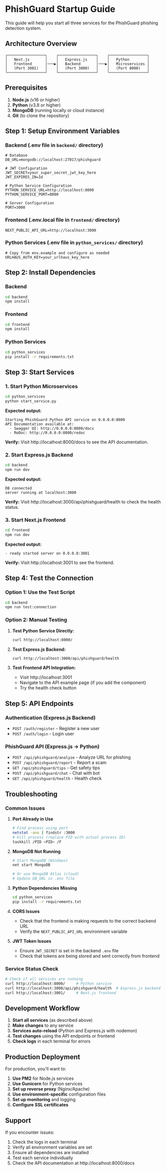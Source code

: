 # PhishGuard Startup Guide

This guide will help you start all three services for the PhishGuard phishing detection system.

## Architecture Overview

```
┌─────────────────┐    ┌─────────────────┐    ┌─────────────────┐
│   Next.js       │    │   Express.js    │    │   Python        │
│   Frontend      │───▶│   Backend       │───▶│   Microservices │
│   (Port 3001)   │    │   (Port 3000)   │    │   (Port 8000)   │
└─────────────────┘    └─────────────────┘    └─────────────────┘
```

## Prerequisites

1. **Node.js** (v16 or higher)
2. **Python** (v3.8 or higher)
3. **MongoDB** (running locally or cloud instance)
4. **Git** (to clone the repository)

## Step 1: Setup Environment Variables

### Backend (.env file in `backend/` directory)
```env
# Database
DB_URL=mongodb://localhost:27017/phishguard

# JWT Configuration
JWT_SECRET=your_super_secret_jwt_key_here
JWT_EXPIRES_IN=1d

# Python Service Configuration
PYTHON_SERVICE_URL=http://localhost:8000
PYTHON_SERVICE_PORT=8000

# Server Configuration
PORT=3000
```

### Frontend (.env.local file in `frontend/` directory)
```env
NEXT_PUBLIC_API_URL=http://localhost:3000
```

### Python Services (.env file in `python_services/` directory)
```env
# Copy from env.example and configure as needed
URLHAUS_AUTH_KEY=your_urlhaus_key_here
```

## Step 2: Install Dependencies

### Backend
```bash
cd backend
npm install
```

### Frontend
```bash
cd frontend
npm install
```

### Python Services
```bash
cd python_services
pip install -r requirements.txt
```

## Step 3: Start Services

### 1. Start Python Microservices
```bash
cd python_services
python start_service.py
```

**Expected output:**
```
Starting PhishGuard Python API service on 0.0.0.0:8000
API Documentation available at:
  - Swagger UI: http://0.0.0.0:8000/docs
  - ReDoc: http://0.0.0.0:8000/redoc
```

**Verify:** Visit http://localhost:8000/docs to see the API documentation.

### 2. Start Express.js Backend
```bash
cd backend
npm run dev
```

**Expected output:**
```
DB connected
server running at localhost:3000
```

**Verify:** Visit http://localhost:3000/api/phishguard/health to check the health status.

### 3. Start Next.js Frontend
```bash
cd frontend
npm run dev
```

**Expected output:**
```
- ready started server on 0.0.0.0:3001
```

**Verify:** Visit http://localhost:3001 to see the frontend.

## Step 4: Test the Connection

### Option 1: Use the Test Script
```bash
cd backend
npm run test:connection
```

### Option 2: Manual Testing

1. **Test Python Service Directly:**
   ```bash
   curl http://localhost:8000/
   ```

2. **Test Express.js Backend:**
   ```bash
   curl http://localhost:3000/api/phishguard/health
   ```

3. **Test Frontend API Integration:**
   - Visit http://localhost:3001
   - Navigate to the API example page (if you add the component)
   - Try the health check button

## Step 5: API Endpoints

### Authentication (Express.js Backend)
- `POST /auth/register` - Register a new user
- `POST /auth/login` - Login user

### PhishGuard API (Express.js → Python)
- `POST /api/phishguard/analyze` - Analyze URL for phishing
- `POST /api/phishguard/report` - Report a scam
- `GET /api/phishguard/tips` - Get safety tips
- `POST /api/phishguard/chat` - Chat with bot
- `GET /api/phishguard/health` - Health check

## Troubleshooting

### Common Issues

1. **Port Already in Use**
   ```bash
   # Find process using port
   netstat -ano | findstr :3000
   # Kill process (replace PID with actual process ID)
   taskkill /PID <PID> /F
   ```

2. **MongoDB Not Running**
   ```bash
   # Start MongoDB (Windows)
   net start MongoDB
   
   # Or use MongoDB Atlas (cloud)
   # Update DB_URL in .env file
   ```

3. **Python Dependencies Missing**
   ```bash
   cd python_services
   pip install -r requirements.txt
   ```

4. **CORS Issues**
   - Check that the frontend is making requests to the correct backend URL
   - Verify the `NEXT_PUBLIC_API_URL` environment variable

5. **JWT Token Issues**
   - Ensure `JWT_SECRET` is set in the backend `.env` file
   - Check that tokens are being stored and sent correctly from frontend

### Service Status Check

```bash
# Check if all services are running
curl http://localhost:8000/     # Python service
curl http://localhost:3000/api/phishguard/health  # Express.js backend
curl http://localhost:3001/     # Next.js frontend
```

## Development Workflow

1. **Start all services** (as described above)
2. **Make changes** to any service
3. **Services auto-reload** (Python and Express.js with nodemon)
4. **Test changes** using the API endpoints or frontend
5. **Check logs** in each terminal for errors

## Production Deployment

For production, you'll want to:

1. **Use PM2** for Node.js services
2. **Use Gunicorn** for Python services
3. **Set up reverse proxy** (Nginx/Apache)
4. **Use environment-specific** configuration files
5. **Set up monitoring** and logging
6. **Configure SSL certificates**

## Support

If you encounter issues:

1. Check the logs in each terminal
2. Verify all environment variables are set
3. Ensure all dependencies are installed
4. Test each service individually
5. Check the API documentation at http://localhost:8000/docs 